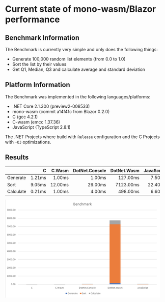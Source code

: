 # Current state of mono-wasm/Blazor performance

## Benchmark Information

The Benchmark is currently very simple and only does the following things:

* Generate 100,000 random list elements (from 0.0 to 1.0)
* Sort the list by their values
* Get Q1, Median, Q3 and calculate average and standard deviation

## Platform Information

The Benchmark was implemented in the following languages/platforms:

* .NET Core 2.1.300 (preview2-008533)
* mono-wasm (commit a14f41c from Blazor 0.2.0)
* C (gcc 4.2.1)
* C-wasm (emcc 1.37.36)
* JavaScript (TypeScript 2.8.1)

The .NET Projects where build with `Release` configuration and the C Projects with `-O3` optimizations.

## Results

|           | C      | C.Wasm   | DotNet.Console   | DotNet.Wasm   | JavaScript   |
|-----------|-------:|---------:|-----------------:|--------------:|-------------:|
| Generate  | 1.21ms |   1.00ms |           1.00ms |      127.00ms |       7.50ms |
| Sort      | 9.05ms |  12.00ms |          26.00ms |     7123.00ms |      22.40ms |
| Calculate | 0.21ms |   1.00ms |           4.00ms |      498.00ms |       6.60ms |

![Benchmark Chart](images/benchmark-20180502.PNG?raw=true "Benchmark Chart")
